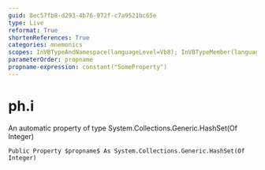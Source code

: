 ```yaml
---
guid: 8ec57fb8-d293-4b76-972f-c7a9521bc65e
type: Live
reformat: True
shortenReferences: True
categories: mnemonics
scopes: InVBTypeAndNamespace(languageLevel=Vb8); InVBTypeMember(languageLevel=Vb8)
parameterOrder: propname
propname-expression: constant("SomeProperty")
---
```


# ph.i

An automatic property of type System.Collections.Generic.HashSet(Of Integer)

```
Public Property $propname$ As System.Collections.Generic.HashSet(Of Integer)
```
